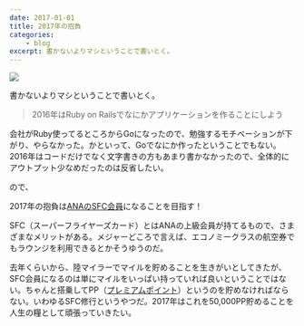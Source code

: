 ```yaml
---
date: 2017-01-01
title: 2017年の抱負
categories: 
    - blog
excerpt: 書かないよりマシということで書いとく。
---
```


![](/mol/images/2017/0101-00.png)

書かないよりマシということで書いとく。

> 2016年はRuby on Railsでなにかアプリケーションを作ることにしよう

会社がRuby使ってるところからGoになったので、勉強するモチベーションが下がり、やらなかった。かといって、Goでなにか作ったということでもない。2016年はコードだけでなく文字書きの方もあまり書かなかったので、全体的にアウトプット少なめだったのは反省したい。

ので、

2017年の抱負は[ANAのSFC会員](https://www.ana.co.jp/amc/reference/premium/sfc/)になることを目指す！

SFC（スーパーフライヤーズカード）とはANAの上級会員が持てるもので、さまざまなメリットがある。メジャーどころで言えば、エコノミークラスの航空券でもラウンジを利用できるとかそうゆうのだ。

去年くらいから、陸マイラーでマイルを貯めることを生きがいとしてきたが、SFC会員になるのは単にマイルをいっぱい持っていれば良いということではない。ちゃんと搭乗してPP（[プレミアムポイント](https://www.ana.co.jp/amc/reference/premium/premium-point/)）というのを貯めなければならない。いわゆるSFC修行というやつだ。2017年はこれを50,000PP貯めることを人生の糧として頑張っていきたい。